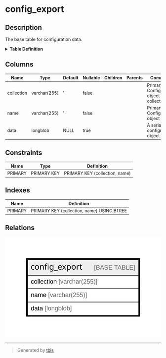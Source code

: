 # config_export

## Description

The base table for configuration data.

<details>
<summary><strong>Table Definition</strong></summary>

```sql
CREATE TABLE `config_export` (
  `collection` varchar(255) CHARACTER SET ascii COLLATE ascii_general_ci NOT NULL DEFAULT '' COMMENT 'Primary Key: Config object collection.',
  `name` varchar(255) CHARACTER SET ascii COLLATE ascii_general_ci NOT NULL DEFAULT '' COMMENT 'Primary Key: Config object name.',
  `data` longblob DEFAULT NULL COMMENT 'A serialized configuration object data.',
  PRIMARY KEY (`collection`,`name`)
) ENGINE=InnoDB DEFAULT CHARSET=utf8mb4 COLLATE=utf8mb4_general_ci COMMENT='The base table for configuration data.'
```

</details>

## Columns

| Name | Type | Default | Nullable | Children | Parents | Comment |
| ---- | ---- | ------- | -------- | -------- | ------- | ------- |
| collection | varchar(255) | '' | false |  |  | Primary Key: Config object collection. |
| name | varchar(255) | '' | false |  |  | Primary Key: Config object name. |
| data | longblob | NULL | true |  |  | A serialized configuration object data. |

## Constraints

| Name | Type | Definition |
| ---- | ---- | ---------- |
| PRIMARY | PRIMARY KEY | PRIMARY KEY (collection, name) |

## Indexes

| Name | Definition |
| ---- | ---------- |
| PRIMARY | PRIMARY KEY (collection, name) USING BTREE |

## Relations

![er](config_export.svg)

---

> Generated by [tbls](https://github.com/k1LoW/tbls)
